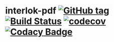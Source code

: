 # interlok-pdf [![GitHub tag](https://img.shields.io/github/tag/adaptris/interlok-pdf.svg)](https://github.com/adaptris/interlok-pdf/tags) [![Build Status](https://travis-ci.org/adaptris/interlok-pdf.svg?branch=develop)](https://travis-ci.org/adaptris/interlok-pdf)  [![codecov](https://codecov.io/gh/adaptris/interlok-pdf/branch/develop/graph/badge.svg)](https://codecov.io/gh/adaptris/interlok-pdf) [![Codacy Badge](https://api.codacy.com/project/badge/Grade/e5865d5006f24741a1cb1399334cb3d4)](https://www.codacy.com/app/adaptris/interlok-pdf?utm_source=github.com&amp;utm_medium=referral&amp;utm_content=adaptris/interlok-pdf&amp;utm_campaign=Badge_Grade)

